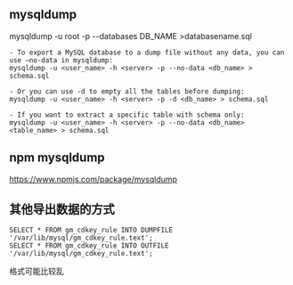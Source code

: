 ## mysqldump

mysqldump -u root -p --databases DB_NAME >databasename.sql

```
- To export a MySQL database to a dump file without any data, you can use —no-data in mysqldump:
mysqldump -u <user_name> -h <server> -p --no-data <db_name> > schema.sql

- Or you can use -d to empty all the tables before dumping:
mysqldump -u <user_name> -h <server> -p -d <db_name> > schema.sql

- If you want to extract a specific table with schema only:
mysqldump -u <user_name> -h <server> -p --no-data <db_name> <table_name> > schema.sql
```

## npm mysqldump
https://www.npmjs.com/package/mysqldump

## 其他导出数据的方式
```
SELECT * FROM gm_cdkey_rule INTO DUMPFILE '/var/lib/mysql/gm_cdkey_rule.text';
SELECT * FROM gm_cdkey_rule INTO OUTFILE '/var/lib/mysql/gm_cdkey_rule.text';
```
格式可能比较乱
